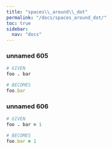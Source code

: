 ```yaml
---
title: "spaces\\_around\\_dot"
permalink: "/docs/spaces_around_dot/"
toc: true
sidebar:
  nav: "docs"
---
```

### unnamed 605
```ruby
# GIVEN
foo . bar
```
```ruby
# BECOMES
foo.bar
```
### unnamed 606
```ruby
# GIVEN
foo . bar = 1
```
```ruby
# BECOMES
foo.bar = 1
```
